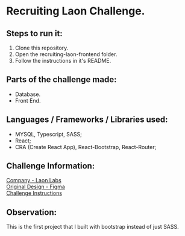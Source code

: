 # Recruiting Laon Challenge.
## Steps to run it:
1. Clone this repository.
2. Open the recruiting-laon-frontend folder.
3. Follow the instructions in it's README.

## Parts of the challenge made:
- Database.
- Front End.

## Languages / Frameworks / Libraries used:
- MYSQL, Typescript, SASS;
- React;
- CRA (Create React App), React-Bootstrap, React-Router;

## Challenge Information:
[Company - Laon Labs](https://laonlabs.com/)<br>
[Original Design - Figma](https://www.figma.com/file/UNbd6QwutVcqiWoVEtBlCi/Recrutamento?node-id=2%3A9)<br>
[Challenge Instructions](https://github.com/LaonLabs/laon-labs-recruiting-test)

## Observation:
This is the first project that I built with bootstrap instead of just SASS.
